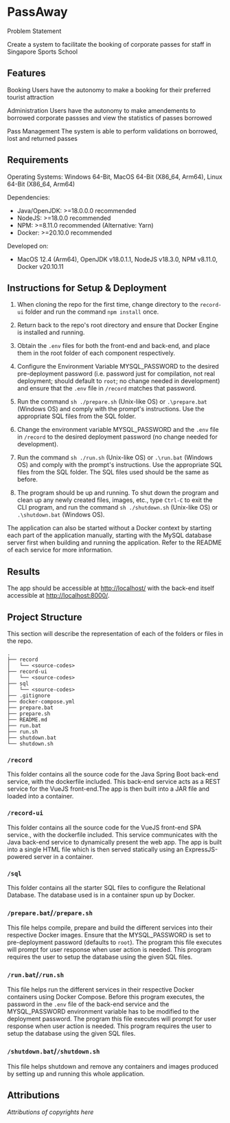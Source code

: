 # PassAway

Problem Statement 

Create a system to facilitate the booking of corporate passes for staff in Singapore Sports School

## Features 

Booking 
Users have the autonomy to make a booking for their preferred tourist attraction 

Administration 
Users have the autonomy to make amendements to borrowed corporate passses and view the statistics of passes borrowed 

Pass Management 
The system is able to perform validations on borrowed, lost and returned passes 

## Requirements

Operating Systems: Windows 64-Bit, MacOS 64-Bit (X86_64, Arm64), Linux 64-Bit (X86_64, Arm64)

Dependencies:
-  Java/OpenJDK: >=18.0.0.0 recommended
-  NodeJS: >=18.0.0 recommended
-  NPM: >=8.11.0 recommended (Alternative: Yarn)
-  Docker: >=20.10.0 recommended

Developed on:
-  MacOS 12.4 (Arm64), OpenJDK v18.0.1.1, NodeJS v18.3.0, NPM v8.11.0, Docker v20.10.11

## Instructions for Setup & Deployment

1.  When cloning the repo for the first time, change directory to the `record-ui` folder and run the command `npm install` once. 

2.  Return back to the repo's root directory and ensure that Docker Engine is installed and running. 

3.  Obtain the `.env` files for both the front-end and back-end, and place them in the root folder of each component respectively. 

4.  Configure the Environment Variable MYSQL_PASSWORD to the desired pre-deployment password (i.e. password just for compilation, not real deployment; should default to `root`; no change needed in development) and ensure that the `.env` file in `/record` matches that password. 

5.  Run the command `sh ./prepare.sh` (Unix-like OS) or `.\prepare.bat` (Windows OS) and comply with the prompt's instructions. Use the appropriate SQL files from the SQL folder. 

6.  Change the environment variable MYSQL_PASSWORD and the `.env` file in `/record` to the desired deployment password (no change needed for development). 

7.  Run the command `sh ./run.sh` (Unix-like OS) or `.\run.bat` (Windows OS) and comply with the prompt's instructions. Use the appropriate SQL files from the SQL folder. The SQL files used should be the same as before. 

8.  The program should be up and running. To shut down the program and clean up any newly created files, images, etc., type `Ctrl-C` to exit the CLI program, and run the command `sh ./shutdown.sh` (Unix-like OS) or `.\shutdown.bat` (Windows OS). 

The application can also be started without a Docker context by starting each part of the application manually, starting with the MySQL database server first when building and running the application. Refer to the README of each service for more information. 

## Results

The app should be accessible at [http://localhost/](http://localhost/) with the back-end itself accessible at [http://localhost:8000/](http://localhost:8000/). 


## Project Structure

This section will describe the representation of each of the folders or files in the repo.

```
.
├── record
│   └── <source-codes>
├── record-ui
│   └── <source-codes>
├── sql
│   └── <source-codes>
├── .gitignore
├── docker-compose.yml
├── prepare.bat
├── prepare.sh
├── README.md
├── run.bat
├── run.sh
├── shutdown.bat
└── shutdown.sh
```

### `/record`
This folder contains all the source code for the Java Spring Boot back-end service, with the dockerfile included. This back-end service acts as a REST service for the VueJS front-end.The app is then built into a JAR file and loaded into a container. 

### `/record-ui`
This folder contains all the source code for the VueJS front-end SPA service., with the dockerfile included. This service communicates with the Java back-end service to dynamically present the web app. The app is built into a single HTML file which is then served statically using an ExpressJS-powered server in a container. 

### `/sql`
This folder contains all the starter SQL files to configure the Relational Database. The database used is in a container spun up by Docker. 

### `/prepare.bat`/`/prepare.sh`
This file helps compile, prepare and build the different services into their respective Docker images. Ensure that the MYSQL_PASSWORD is set to pre-deployment password (defaults to `root`). The program this file executes will prompt for user response when user action is needed. This program requires the user to setup the database using the given SQL files. 

### `/run.bat`/`/run.sh`
This file helps run the different services in their respective Docker containers using Docker Compose. Before this program executes, the password in the `.env` file of the back-end service and the MYSQL_PASSWORD environment variable has to be modified to the deployment password. The program this file executes will prompt for user response when user action is needed. This program requires the user to setup the database using the given SQL files. 

### `/shutdown.bat`/`/shutdown.sh`
This file helps shutdown and remove any containers and images produced by setting up and running this whole application.  

## Attributions

_Attributions of copyrights here_
